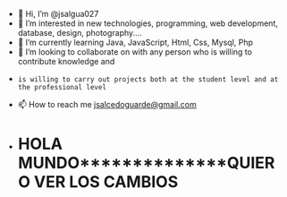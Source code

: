 - 👋 Hi, I’m @jsalgua027
- 👀 I’m interested in new technologies, programming, web development, database, design, photography....
- 🌱 I’m currently learning Java, JavaScript, Html, Css, Mysql, Php
- 💞️ I’m looking to collaborate on with any person who is willing to contribute knowledge and
-     is willing to carry out projects both at the student level and at the professional level
- 📫 How to reach me jsalcedoguarde@gmail.com
- <h1>HOLA MUNDO**************QUIERO VER LOS CAMBIOS</h1>

<!---
jsalgua027/jsalgua027 is a ✨ special ✨ repository because its `README.md` (this file) appears on your GitHub profile.
You can click the Preview link to take a look at your changes.
--->
